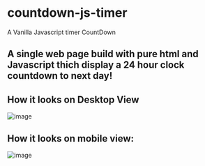 # countdown-js-timer
A Vanilla Javascript timer CountDown

## A single web page build with pure html and Javascript thich display a 24 hour clock countdown to next day!

## How it looks on Desktop View
![image](https://user-images.githubusercontent.com/64144845/175567303-881f430b-077c-49e3-8f21-bad65b60ddb9.png)


## How it looks on mobile view:
![image](https://user-images.githubusercontent.com/64144845/175567486-62755844-7f2b-42d3-8bf7-da1fb1e869f7.png)
